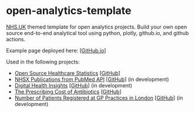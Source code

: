# open-analytics-template
 [NHS.UK](https://service-manual.nhs.uk/) themed template for open analytics projects. Build your own open source end-to-end analytical tool using python, plotly, github.io, and github actions.
 
Example page deployed here: [[GitHub.io](https://nhsx.github.io/open-analytics-template/)]

Used in the following projects:
 - [Open Source Healthcare Statistics](https://nhsx.github.io/open-health-statistics/) [[GitHub](https://github.com/nhsx/open-health-statistics)]
 - [NHSX Publications from PubMed API](nhsx.github.io/nhsx-publications) [[GitHub](https://github.com/nhsx/nhsx-publications)] (in development)
 - [Digital Health Insights](https://nhsx.github.io/digital-health-insights/) [[GitHub](https://github.com/nhsx/digital-health-insights)] (in development)
 - [The Prescribing Cost of Antibiotics](https://mattia-ficarelli.github.io/antibiotic_cost/) [[GitHub](https://github.com/mattia-ficarelli/antibiotic_cost)]
 - [Number of Patients Registered at GP Practices in London](https://mattia-ficarelli.github.io/gp_mapping/) [[GitHub](https://github.com/mattia-ficarelli/gp_mapping)] (in development)
